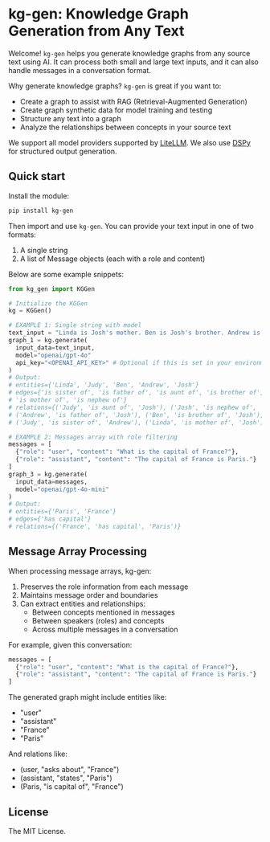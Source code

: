 # kg-gen: Knowledge Graph Generation from Any Text

Welcome! `kg-gen` helps you generate knowledge graphs from any source text using AI. It can process both small and large text inputs, and it can also handle messages in a conversation format.

Why generate knowledge graphs? `kg-gen` is great if you want to:
- Create a graph to assist with RAG (Retrieval-Augmented Generation)
- Create graph synthetic data for model training and testing
- Structure any text into a graph 
- Analyze the relationships between concepts in your source text

<!-- TODO: [Read the paper](link) to see how it works under the hood. -->

We support all model providers supported by [LiteLLM](https://docs.litellm.ai/docs/providers). We also use [DSPy](https://dspy.ai/) for structured output generation. 

## Quick start

Install the module:
```bash
pip install kg-gen
```

Then import and use `kg-gen`. You can provide your text input in one of two formats:
1. A single string  
2. A list of Message objects (each with a role and content)

Below are some example snippets:
```python
from kg_gen import KGGen

# Initialize the KGGen
kg = KGGen()

# EXAMPLE 1: Single string with model
text_input = "Linda is Josh's mother. Ben is Josh's brother. Andrew is Josh's father. Judy is Andrew's sister. Josh is Judy's nephew. Judy is Josh's aunt."
graph_1 = kg.generate(
  input_data=text_input,
  model="openai/gpt-4o"
  api_key="<OPENAI_API_KEY>" # Optional if this is set in your environment
)
# Output: 
# entities={'Linda', 'Judy', 'Ben', 'Andrew', 'Josh'} 
# edges={'is sister of', 'is father of', 'is aunt of', 'is brother of', 
# 'is mother of', 'is nephew of'} 
# relations={('Judy', 'is aunt of', 'Josh'), ('Josh', 'is nephew of', 'Judy'), 
# ('Andrew', 'is father of', 'Josh'), ('Ben', 'is brother of', 'Josh'), 
# ('Judy', 'is sister of', 'Andrew'), ('Linda', 'is mother of', 'Josh')}

# EXAMPLE 2: Messages array with role filtering
messages = [
  {"role": "user", "content": "What is the capital of France?"}, 
  {"role": "assistant", "content": "The capital of France is Paris."}
]
graph_3 = kg.generate(
  input_data=messages,
  model="openai/gpt-4o-mini"
)
# Output: 
# entities={'Paris', 'France'} 
# edges={'has capital'} 
# relations={('France', 'has capital', 'Paris')}
```

## Message Array Processing
When processing message arrays, kg-gen:
1. Preserves the role information from each message
2. Maintains message order and boundaries
3. Can extract entities and relationships:
   - Between concepts mentioned in messages
   - Between speakers (roles) and concepts
   - Across multiple messages in a conversation

For example, given this conversation:
```python
messages = [
  {"role": "user", "content": "What is the capital of France?"},
  {"role": "assistant", "content": "The capital of France is Paris."}
]
```

The generated graph might include entities like:
- "user"
- "assistant" 
- "France"
- "Paris"

And relations like:
- (user, "asks about", "France")
- (assistant, "states", "Paris")
- (Paris, "is capital of", "France")

## License
The MIT License.